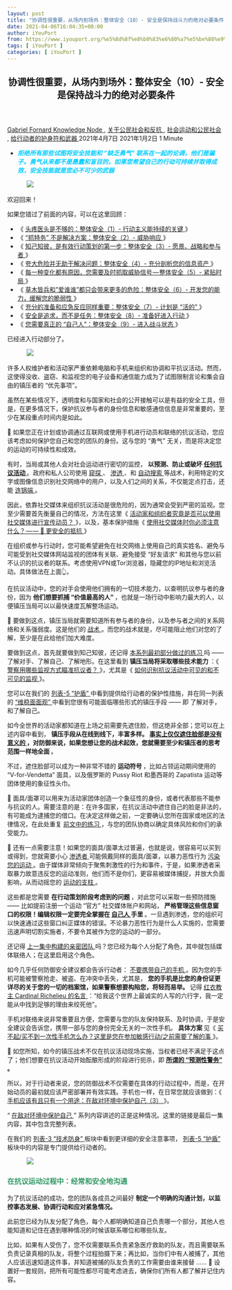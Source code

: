 ```yaml
---
layout: post
title: "协调性很重要，从场内到场外：整体安全（10）- 安全是保持战斗力的绝对必要条件 - iYouPort"
date: 2021-04-06T16:04:35+00:00
author: iYouPort
from: https://www.iyouport.org/%e5%8d%8f%e8%b0%83%e6%80%a7%e5%be%88%e9%87%8d%e8%a6%81%ef%bc%8c%e4%bb%8e%e5%9c%ba%e5%86%85%e5%88%b0%e5%9c%ba%e5%a4%96%ef%bc%9a%e6%95%b4%e4%bd%93%e5%ae%89%e5%85%a8%ef%bc%8810%ef%bc%89-%e5%ae%89/
tags: [ iYouPort ]
categories: [ iYouPort ]
---
```


<article class="post-15694 post type-post status-publish format-standard has-post-thumbnail hentry category-knowledge-node category-45 category-32 category-67 tag-activism tag-holistic-security tag-protest tag-resist tag-security tag-self-defense tag-technique tag-technology tag-tools" id="post-15694">
 <header class="entry-header">
  <h1 class="entry-title">
   协调性很重要，从场内到场外：整体安全（10）- 安全是保持战斗力的绝对必要条件
  </h1>
 </header>
 <div class="entry-meta">
  <span class="byline">
   <a href="https://www.iyouport.org/author/gabrielfornard/" rel="author" title="由Gabriel Fornard发布">
    Gabriel Fornard
   </a>
  </span>
  <span class="cat-links">
   <a href="https://www.iyouport.org/category/knowledge-node/" rel="category tag">
    Knowledge Node
   </a>
   ,
   <a href="https://www.iyouport.org/category/%e5%85%b3%e4%ba%8e%e5%85%ac%e6%b0%91%e7%a4%be%e4%bc%9a%e5%92%8c%e5%8f%8d%e6%8a%97/" rel="category tag">
    关于公民社会和反抗
   </a>
   ,
   <a href="https://www.iyouport.org/category/%e7%a4%be%e4%bc%9a%e8%bf%90%e5%8a%a8%e5%92%8c%e5%85%ac%e6%b0%91%e7%a4%be%e4%bc%9a/" rel="category tag">
    社会运动和公民社会
   </a>
   ,
   <a href="https://www.iyouport.org/category/%e7%bb%99%e8%a1%8c%e5%8a%a8%e8%80%85%e7%9a%84%e6%8a%a4%e8%ba%ab%e7%ac%a6%e5%92%8c%e6%ad%a6%e5%99%a8/" rel="category tag">
    给行动者的护身符和武器
   </a>
  </span>
  <span class="published-on">
   <time class="entry-date published" datetime="2021-04-07T00:04:35+08:00">
    2021年4月7日
   </time>
   <time class="updated" datetime="2021-01-02T22:11:15+08:00">
    2021年1月2日
   </time>
  </span>
  <span class="word-count">
   1 Minute
  </span>
 </div>
 <div class="entry-content">
  <ul>
   <li class="graf graf--p">
    <span style="color: #00ccff;">
     <em>
      <strong>
       拒绝所有那些试图将安全技能和 “缺乏勇气” 联系在一起的论调，他们是骗子。勇气从来都不是愚蠢和盲目的，如果您希望自己的行动可持续并取得成效，安全技能就是您必不可少的武器
      </strong>
     </em>
    </span>
   </li>
  </ul>
  <figure class="graf graf--figure">
   <img class="graf-image aligncenter jetpack-lazy-image" data-height="667" data-image-id="0*ewJkgNNs7vfWM1Em" data-lazy-src="https://cdn-images-1.medium.com/max/1067/0*ewJkgNNs7vfWM1Em?is-pending-load=1" data-width="1000" src="https://cdn-images-1.medium.com/max/1067/0*ewJkgNNs7vfWM1Em" srcset="data:image/gif;base64,R0lGODlhAQABAIAAAAAAAP///yH5BAEAAAAALAAAAAABAAEAAAIBRAA7"/>
   <noscript>
    <img class="graf-image aligncenter" data-height="667" data-image-id="0*ewJkgNNs7vfWM1Em" data-width="1000" src="https://cdn-images-1.medium.com/max/1067/0*ewJkgNNs7vfWM1Em"/>
   </noscript>
  </figure>
  <p class="graf graf--p">
   欢迎回来！
  </p>
  <p class="graf graf--p">
   如果您错过了前面的内容，可以在这里回顾：
  </p>
  <ul class="postList">
   <li class="graf graf--li">
    《
    <a class="markup--anchor markup--li-anchor" data-href="https://www.iyouport.org/%e5%a4%b4%e7%96%bc%e5%8c%bb%e5%a4%b4%e6%98%af%e4%b8%8d%e5%a4%9f%e7%9a%84%ef%bc%9a%e6%95%b4%e4%bd%93%e5%ae%89%e5%85%a8%ef%bc%881%ef%bc%89-%e8%a1%8c%e5%8a%a8%e4%b8%bb%e4%b9%89%e8%83%bd%e6%8c%81/" href="https://www.iyouport.org/%e5%a4%b4%e7%96%bc%e5%8c%bb%e5%a4%b4%e6%98%af%e4%b8%8d%e5%a4%9f%e7%9a%84%ef%bc%9a%e6%95%b4%e4%bd%93%e5%ae%89%e5%85%a8%ef%bc%881%ef%bc%89-%e8%a1%8c%e5%8a%a8%e4%b8%bb%e4%b9%89%e8%83%bd%e6%8c%81/" rel="noopener noreferrer" target="_blank">
     头疼医头是不够的：整体安全（1）- 行动主义能持续的关键
    </a>
    》
   </li>
   <li class="graf graf--li">
    《
    <a class="markup--anchor markup--li-anchor" data-href="https://www.iyouport.org/%e6%8a%93%e7%89%b9%e5%8a%a1-%e4%b8%8d%e6%98%af%e8%a7%a3%e5%86%b3%e6%96%b9%e6%a1%88%ef%bc%9a%e6%95%b4%e4%bd%93%e5%ae%89%e5%85%a8%ef%bc%882%ef%bc%89-%e5%a8%81%e8%83%81%e5%93%8d%e5%ba%94/" href="https://www.iyouport.org/%e6%8a%93%e7%89%b9%e5%8a%a1-%e4%b8%8d%e6%98%af%e8%a7%a3%e5%86%b3%e6%96%b9%e6%a1%88%ef%bc%9a%e6%95%b4%e4%bd%93%e5%ae%89%e5%85%a8%ef%bc%882%ef%bc%89-%e5%a8%81%e8%83%81%e5%93%8d%e5%ba%94/" rel="noopener noreferrer" target="_blank">
     “抓特务” 不是解决方案：整体安全（2）- 威胁响应
    </a>
    》
   </li>
   <li class="graf graf--li">
    《
    <a class="markup--anchor markup--li-anchor" data-href="https://www.iyouport.org/%e7%9f%a5%e5%b7%b1%e7%9f%a5%e5%bd%bc%ef%bc%8c%e6%98%af%e6%9c%89%e6%95%88%e8%a1%8c%e5%8a%a8%e7%ad%96%e5%88%92%e7%9a%84%e7%ac%ac%e4%b8%80%e6%ad%a5%ef%bc%9a%e6%95%b4%e4%bd%93%e5%ae%89%e5%85%a8%ef%bc%883/" href="https://www.iyouport.org/%e7%9f%a5%e5%b7%b1%e7%9f%a5%e5%bd%bc%ef%bc%8c%e6%98%af%e6%9c%89%e6%95%88%e8%a1%8c%e5%8a%a8%e7%ad%96%e5%88%92%e7%9a%84%e7%ac%ac%e4%b8%80%e6%ad%a5%ef%bc%9a%e6%95%b4%e4%bd%93%e5%ae%89%e5%85%a8%ef%bc%883/" rel="noopener noreferrer" target="_blank">
     知己知彼，是有效行动策划的第一步：整体安全（3）- 愿景、战略和参与者
    </a>
    》
   </li>
   <li class="graf graf--li">
    《
    <a class="markup--anchor markup--li-anchor" data-href="https://www.iyouport.org/%e5%a4%b8%e5%a4%a7%e5%8d%b1%e9%99%a9%e5%b9%b6%e6%97%a0%e5%8a%a9%e4%ba%8e%e8%a7%a3%e5%86%b3%e9%97%ae%e9%a2%98%ef%bc%9a%e6%95%b4%e4%bd%93%e5%ae%89%e5%85%a8%ef%bc%884%ef%bc%89-%e5%85%85%e5%88%86/" href="https://www.iyouport.org/%e5%a4%b8%e5%a4%a7%e5%8d%b1%e9%99%a9%e5%b9%b6%e6%97%a0%e5%8a%a9%e4%ba%8e%e8%a7%a3%e5%86%b3%e9%97%ae%e9%a2%98%ef%bc%9a%e6%95%b4%e4%bd%93%e5%ae%89%e5%85%a8%ef%bc%884%ef%bc%89-%e5%85%85%e5%88%86/" rel="noopener noreferrer" target="_blank">
     夸大危险并无助于解决问题：整体安全（4）- 充分剖析您的信息资产
    </a>
    》
   </li>
   <li class="graf graf--li">
    《
    <a class="markup--anchor markup--li-anchor" data-href="https://www.iyouport.org/%e6%af%8f%e4%b8%80%e7%a7%8d%e5%8f%98%e5%8c%96%e9%83%bd%e6%9c%89%e5%8e%9f%e5%9b%a0%ef%bc%8c%e6%82%a8%e9%9c%80%e8%a6%81%e5%8f%8a%e6%97%b6%e6%8a%93%e5%8f%96%e5%a8%81%e8%83%81%e4%bf%a1%e5%8f%b7/" href="https://www.iyouport.org/%e6%af%8f%e4%b8%80%e7%a7%8d%e5%8f%98%e5%8c%96%e9%83%bd%e6%9c%89%e5%8e%9f%e5%9b%a0%ef%bc%8c%e6%82%a8%e9%9c%80%e8%a6%81%e5%8f%8a%e6%97%b6%e6%8a%93%e5%8f%96%e5%a8%81%e8%83%81%e4%bf%a1%e5%8f%b7/" rel="noopener noreferrer" target="_blank">
     每一种变化都有原因，您需要及时抓取威胁信号 — 整体安全（5）- 紧贴时局
    </a>
    》
   </li>
   <li class="graf graf--li">
    《
    <a class="markup--anchor markup--li-anchor" data-href="https://www.iyouport.org/%e8%8d%89%e6%9c%a8%e7%9a%86%e5%85%b5%e5%92%8c%e7%88%b1%e8%b0%81%e8%b0%81%e9%83%bd%e5%8f%aa%e4%bc%9a%e5%b8%a6%e6%9d%a5%e6%9b%b4%e5%a4%9a%e7%9a%84%e5%8d%b1%e9%99%a9%ef%bc%9a%e6%95%b4%e4%bd%93/" href="https://www.iyouport.org/%e8%8d%89%e6%9c%a8%e7%9a%86%e5%85%b5%e5%92%8c%e7%88%b1%e8%b0%81%e8%b0%81%e9%83%bd%e5%8f%aa%e4%bc%9a%e5%b8%a6%e6%9d%a5%e6%9b%b4%e5%a4%9a%e7%9a%84%e5%8d%b1%e9%99%a9%ef%bc%9a%e6%95%b4%e4%bd%93/" rel="noopener noreferrer" target="_blank">
     草木皆兵和”爱谁谁”都只会带来更多的危险：整体安全（6）- 开发您的能力，缓解您的脆弱性
    </a>
    》
   </li>
   <li class="graf graf--li">
    《
    <a class="markup--anchor markup--li-anchor" data-href="https://www.iyouport.org/%e5%85%85%e5%88%86%e7%9a%84%e5%87%86%e5%a4%87%e5%92%8c%e5%ba%94%e6%80%a5%e5%8f%8d%e5%ba%94%e5%90%8c%e6%a0%b7%e9%87%8d%e8%a6%81%ef%bc%9a%e6%95%b4%e4%bd%93%e5%ae%89%e5%85%a8%ef%bc%887%ef%bc%89/" href="https://www.iyouport.org/%e5%85%85%e5%88%86%e7%9a%84%e5%87%86%e5%a4%87%e5%92%8c%e5%ba%94%e6%80%a5%e5%8f%8d%e5%ba%94%e5%90%8c%e6%a0%b7%e9%87%8d%e8%a6%81%ef%bc%9a%e6%95%b4%e4%bd%93%e5%ae%89%e5%85%a8%ef%bc%887%ef%bc%89/" rel="noopener noreferrer" target="_blank">
     充分的准备和应急反应同样重要：整体安全（7）- 计划是 “活的”
    </a>
    》
   </li>
   <li class="graf graf--li">
    《
    <a class="markup--anchor markup--li-anchor" data-href="https://www.iyouport.org/%e5%ae%89%e5%85%a8%e6%98%af%e8%bf%bd%e6%b1%82%ef%bc%8c%e8%80%8c%e4%b8%8d%e6%98%af%e4%bb%bb%e5%8a%a1%ef%bc%9a%e6%95%b4%e4%bd%93%e5%ae%89%e5%85%a8%ef%bc%888%ef%bc%89-%e5%87%86%e5%a4%87%e5%a5%bd/" href="https://www.iyouport.org/%e5%ae%89%e5%85%a8%e6%98%af%e8%bf%bd%e6%b1%82%ef%bc%8c%e8%80%8c%e4%b8%8d%e6%98%af%e4%bb%bb%e5%8a%a1%ef%bc%9a%e6%95%b4%e4%bd%93%e5%ae%89%e5%85%a8%ef%bc%888%ef%bc%89-%e5%87%86%e5%a4%87%e5%a5%bd/" rel="noopener" target="_blank">
     安全是追求，而不是任务：整体安全（8）- 准备好进入行动
    </a>
    》
   </li>
   <li class="graf graf--li">
    《
    <a class="markup--anchor markup--li-anchor" data-href="https://www.iyouport.org/%e6%82%a8%e9%9c%80%e8%a6%81%e7%9c%9f%e6%ad%a3%e7%9a%84-%e8%87%aa%e5%b7%b1%e4%ba%ba%ef%bc%9a%e6%95%b4%e4%bd%93%e5%ae%89%e5%85%a8%ef%bc%889%ef%bc%89-%e8%bf%9b%e5%85%a5%e6%88%98%e6%96%97%e7%8a%b6/" href="https://www.iyouport.org/%e6%82%a8%e9%9c%80%e8%a6%81%e7%9c%9f%e6%ad%a3%e7%9a%84-%e8%87%aa%e5%b7%b1%e4%ba%ba%ef%bc%9a%e6%95%b4%e4%bd%93%e5%ae%89%e5%85%a8%ef%bc%889%ef%bc%89-%e8%bf%9b%e5%85%a5%e6%88%98%e6%96%97%e7%8a%b6/" rel="noopener" target="_blank">
     您需要真正的 “自己人”：整体安全（9）- 进入战斗状态
    </a>
    》
   </li>
  </ul>
  <p class="graf graf--p">
   已经进入行动部分了。
  </p>
  <figure class="graf graf--figure">
   <img class="graf-image aligncenter jetpack-lazy-image" data-height="1027" data-image-id="0*Hs_Vn1rjAYZ-3-Iu" data-lazy-src="https://cdn-images-1.medium.com/max/1067/0*Hs_Vn1rjAYZ-3-Iu?is-pending-load=1" data-width="1000" src="https://cdn-images-1.medium.com/max/1067/0*Hs_Vn1rjAYZ-3-Iu" srcset="data:image/gif;base64,R0lGODlhAQABAIAAAAAAAP///yH5BAEAAAAALAAAAAABAAEAAAIBRAA7"/>
   <noscript>
    <img class="graf-image aligncenter" data-height="1027" data-image-id="0*Hs_Vn1rjAYZ-3-Iu" data-width="1000" src="https://cdn-images-1.medium.com/max/1067/0*Hs_Vn1rjAYZ-3-Iu"/>
   </noscript>
  </figure>
  <p class="graf graf--p">
   许多人权维护者和活动家严重依赖电脑和手机来组织和协调和平抗议活动。然而，这使得没收、盗窃、和监视您的电子设备和通信能力成为了试图限制言论和集会自由的镇压者的 “优先事项”。
  </p>
  <p class="graf graf--p">
   虽然在某些情况下，透明度和与国家和社会的公开接触可以是有益的安全工具，但是，在更多情况下，保护抗议参与者的身份信息和敏感通信信息是非常重要的，至少在某段重点时间内是如此。
  </p>
  <p class="graf graf--p">
   📌 如果您正在计划或协调通过互联网或使用手机进行动员和联络的抗议活动，您应该考虑如何保护您自己和您的团队的身份。这与您的 “勇气” 无关，而是将决定您的运动的可持续性和成效。
  </p>
  <p class="graf graf--p">
   有时，当局或其他人会对社会运动进行密切的监控，
   <strong class="markup--strong markup--p-strong">
    以预测、防止或破坏
   </strong>
   <a class="markup--anchor markup--p-anchor" data-href="https://www.iyouport.org/%e4%bc%aa%e5%85%9a%e4%ba%89%e5%92%8c%e7%9c%9f%e9%95%87%e5%8e%8b%ef%bc%9a%e8%ad%a6%e5%af%9f%e7%b2%89%e7%a2%8e%e4%ba%86%e6%af%8f%e4%b8%80%e4%b8%aa%e5%be%ae%e5%b0%8f%e7%9a%84%e6%8a%97%e8%ae%ae%e6%b4%bb/" href="https://www.iyouport.org/%e4%bc%aa%e5%85%9a%e4%ba%89%e5%92%8c%e7%9c%9f%e9%95%87%e5%8e%8b%ef%bc%9a%e8%ad%a6%e5%af%9f%e7%b2%89%e7%a2%8e%e4%ba%86%e6%af%8f%e4%b8%80%e4%b8%aa%e5%be%ae%e5%b0%8f%e7%9a%84%e6%8a%97%e8%ae%ae%e6%b4%bb/" rel="noopener" target="_blank">
    <strong class="markup--strong markup--p-strong">
     任何抗议活动
    </strong>
   </a>
   。政府和私人公司使用
   <a class="markup--anchor markup--p-anchor" data-href="https://www.iyouport.org/%e4%bb%80%e4%b9%88%e6%98%af%e7%a4%be%e4%ba%a4%e5%aa%92%e4%bd%93%e6%83%85%e6%8a%a5%ef%bc%9f%e4%bd%a0%e7%9a%84%e6%8e%a8%e7%89%b9%e5%a6%82%e4%bd%95%e6%88%90%e4%b8%ba%e6%8a%93%e6%8d%95%e4%bd%a0%e7%9a%84/" href="https://www.iyouport.org/%e4%bb%80%e4%b9%88%e6%98%af%e7%a4%be%e4%ba%a4%e5%aa%92%e4%bd%93%e6%83%85%e6%8a%a5%ef%bc%9f%e4%bd%a0%e7%9a%84%e6%8e%a8%e7%89%b9%e5%a6%82%e4%bd%95%e6%88%90%e4%b8%ba%e6%8a%93%e6%8d%95%e4%bd%a0%e7%9a%84/" rel="noopener" target="_blank">
    窥探
   </a>
   、
   <a class="markup--anchor markup--p-anchor" data-href="https://www.iyouport.org/%e8%ad%a6%e5%af%9f%e6%b8%97%e9%80%8f%e6%8a%97%e8%ae%ae%e8%bf%90%e5%8a%a8%e7%ae%80%e5%8f%b2/" href="https://www.iyouport.org/%e8%ad%a6%e5%af%9f%e6%b8%97%e9%80%8f%e6%8a%97%e8%ae%ae%e8%bf%90%e5%8a%a8%e7%ae%80%e5%8f%b2/" rel="noopener" target="_blank">
    渗透
   </a>
   、和
   <a class="markup--anchor markup--p-anchor" data-href="https://www.iyouport.org/%e5%8a%9f%e8%83%bd%e5%bc%ba%e5%a4%a7%e7%9a%84%e6%89%8b%e6%9c%ba%e7%9b%91%e6%8e%a7%e5%b7%a5%e5%85%b7%e5%b7%b2%e7%bb%8f%e5%9c%a8%e5%85%a8%e7%be%8e%e5%90%84%e5%9c%b0%e9%bb%98%e9%bb%98%e9%83%a8%e7%bd%b2/" href="https://www.iyouport.org/%e5%8a%9f%e8%83%bd%e5%bc%ba%e5%a4%a7%e7%9a%84%e6%89%8b%e6%9c%ba%e7%9b%91%e6%8e%a7%e5%b7%a5%e5%85%b7%e5%b7%b2%e7%bb%8f%e5%9c%a8%e5%85%a8%e7%be%8e%e5%90%84%e5%9c%b0%e9%bb%98%e9%bb%98%e9%83%a8%e7%bd%b2/" rel="noopener" target="_blank">
    自动搜索
   </a>
   等战术，利用特定的文字或图像信息识别社交网络中的用户，以及人们之间的关系，不仅能定点打击，还能
   <a class="markup--anchor markup--p-anchor" data-href="https://www.iyouport.org/%e5%a6%82%e4%bd%95%e6%8c%96%e6%8e%98%e7%9b%ae%e6%a0%87%e4%ba%ba%e7%a4%be%e4%ba%a4%e5%85%b3%e7%b3%bb%e7%bd%91%ef%bc%9f-%e8%bf%9e%e9%94%85%e7%ab%af%e5%88%a9%e5%99%a8/" href="https://www.iyouport.org/%e5%a6%82%e4%bd%95%e6%8c%96%e6%8e%98%e7%9b%ae%e6%a0%87%e4%ba%ba%e7%a4%be%e4%ba%a4%e5%85%b3%e7%b3%bb%e7%bd%91%ef%bc%9f-%e8%bf%9e%e9%94%85%e7%ab%af%e5%88%a9%e5%99%a8/" rel="noopener" target="_blank">
    连锅端
   </a>
   。
  </p>
  <p class="graf graf--p">
   因此，依靠社交媒体来组织抗议活动是很危险的，因为通常会受到严密的监视。您至少需要首先衡量自己的情况，方法在这里《
   <a class="markup--anchor markup--p-anchor" data-href="https://www.iyouport.org/%e6%b4%bb%e5%8a%a8%e5%ae%b6%e5%92%8c%e7%bb%84%e7%bb%87%e8%80%85%e7%a9%b6%e7%ab%9f%e6%98%af%e5%90%a6%e5%8f%af%e4%bb%a5%e4%bd%bf%e7%94%a8%e7%a4%be%e4%ba%a4%e5%aa%92%e4%bd%93%e8%bf%9b%e8%a1%8c%e5%ae%a3/" href="https://www.iyouport.org/%e6%b4%bb%e5%8a%a8%e5%ae%b6%e5%92%8c%e7%bb%84%e7%bb%87%e8%80%85%e7%a9%b6%e7%ab%9f%e6%98%af%e5%90%a6%e5%8f%af%e4%bb%a5%e4%bd%bf%e7%94%a8%e7%a4%be%e4%ba%a4%e5%aa%92%e4%bd%93%e8%bf%9b%e8%a1%8c%e5%ae%a3/" rel="noopener" target="_blank">
    活动家和组织者究竟是否可以使用社交媒体进行宣传动员？
   </a>
   》，以及，基本保护措施《
   <a class="markup--anchor markup--p-anchor" data-href="https://www.iyouport.org/%e4%bd%bf%e7%94%a8%e7%a4%be%e4%ba%a4%e5%aa%92%e4%bd%93%e6%97%b6%e4%bd%a0%e5%bf%85%e9%a1%bb%e6%b3%a8%e6%84%8f%e4%bb%80%e4%b9%88%ef%bc%9f%e2%80%8a/" href="https://www.iyouport.org/%e4%bd%bf%e7%94%a8%e7%a4%be%e4%ba%a4%e5%aa%92%e4%bd%93%e6%97%b6%e4%bd%a0%e5%bf%85%e9%a1%bb%e6%b3%a8%e6%84%8f%e4%bb%80%e4%b9%88%ef%bc%9f%e2%80%8a/" rel="noopener" target="_blank">
    使用社交媒体时你必须注意什么？ — — 🔐 更安全的抵抗
   </a>
   》
  </p>
  <p class="graf graf--p">
   在组织或参与行动时，您可能希望避免在社交网络上使用自己的真实姓名、避免与可能受到社交媒体网站监视的团体有关联、避免接受 “好友请求” 和其他与您以前不认识的抗议者的联系。考虑使用VPN或Tor浏览器，隐藏您的IP地址和浏览活动。具体做法在上面👆。
  </p>
  <p class="graf graf--p">
   在抗议活动中，您的对手会使用他们拥有的一切技术能力，以查明抗议参与者的身份，因为
   <strong class="markup--strong markup--p-strong">
    他们想要抓捕 “价值最高的人”
   </strong>
   ，也就是一场行动中影响力最大的人，以便镇压当局可以以最快速度瓦解整场运动。
  </p>
  <p class="graf graf--p">
   📌 要做到这点，镇压当局就需要知道所有参与者的身份，以及参与者之间的关系网络和关系强弱度。这是他们的
   <a class="markup--anchor markup--p-anchor" data-href="https://www.iyouport.org/%e7%a1%ae%e5%ae%9a%e5%8f%98%e5%8c%96%e7%9a%84%e6%9d%a0%e6%9d%86%ef%bc%9a%e4%bf%a1%e6%81%af%e8%a1%8c%e5%8a%a8%e4%b8%bb%e4%b9%89%e6%8c%87%e5%8d%97%ef%bc%882%ef%bc%89-%e6%88%98%e7%95%a5%e6%95%88/" href="https://www.iyouport.org/%e7%a1%ae%e5%ae%9a%e5%8f%98%e5%8c%96%e7%9a%84%e6%9d%a0%e6%9d%86%ef%bc%9a%e4%bf%a1%e6%81%af%e8%a1%8c%e5%8a%a8%e4%b8%bb%e4%b9%89%e6%8c%87%e5%8d%97%ef%bc%882%ef%bc%89-%e6%88%98%e7%95%a5%e6%95%88/" rel="noopener" target="_blank">
    战术
   </a>
   。而您的战术就是，尽可能阻止他们对您的了解，至少是在此给他们加大难度。
  </p>
  <p class="graf graf--p">
   要做到这点，首先就要做到知己知彼，还记得
   <a class="markup--anchor markup--p-anchor" data-href="https://www.iyouport.org/%e7%9f%a5%e5%b7%b1%e7%9f%a5%e5%bd%bc%ef%bc%8c%e6%98%af%e6%9c%89%e6%95%88%e8%a1%8c%e5%8a%a8%e7%ad%96%e5%88%92%e7%9a%84%e7%ac%ac%e4%b8%80%e6%ad%a5%ef%bc%9a%e6%95%b4%e4%bd%93%e5%ae%89%e5%85%a8%ef%bc%883/" href="https://www.iyouport.org/%e7%9f%a5%e5%b7%b1%e7%9f%a5%e5%bd%bc%ef%bc%8c%e6%98%af%e6%9c%89%e6%95%88%e8%a1%8c%e5%8a%a8%e7%ad%96%e5%88%92%e7%9a%84%e7%ac%ac%e4%b8%80%e6%ad%a5%ef%bc%9a%e6%95%b4%e4%bd%93%e5%ae%89%e5%85%a8%ef%bc%883/" rel="noopener" target="_blank">
    本系列最初部分做过的练习
   </a>
   吗 —— 了解对手、了解自己、了解地形。在这里看到
   <strong class="markup--strong markup--p-strong">
    镇压当局将采取哪些技术能力
   </strong>
   ：《
   <a class="markup--anchor markup--p-anchor" data-href="https://www.iyouport.org/%e8%ad%a6%e5%af%9f%e7%94%a8%e5%93%aa%e4%ba%9b%e7%9b%91%e8%a7%86%e6%96%b9%e5%bc%8f%e7%9e%84%e5%87%86%e6%8a%97%e8%ae%ae%e8%80%85%ef%bc%9f/" href="https://www.iyouport.org/%e8%ad%a6%e5%af%9f%e7%94%a8%e5%93%aa%e4%ba%9b%e7%9b%91%e8%a7%86%e6%96%b9%e5%bc%8f%e7%9e%84%e5%87%86%e6%8a%97%e8%ae%ae%e8%80%85%ef%bc%9f/" rel="noopener" target="_blank">
    警察用哪些监视方式瞄准抗议者？
   </a>
   》，尤其是《
   <a class="markup--anchor markup--p-anchor" data-href="https://www.iyouport.org/%e5%a6%82%e4%bd%95%e8%af%86%e5%88%ab%e6%8a%97%e8%ae%ae%e6%b4%bb%e5%8a%a8%e4%b8%ad%e5%8f%af%e8%a7%81%e7%9a%84%e5%92%8c%e4%b8%8d%e5%8f%af%e8%a7%81%e7%9a%84%e7%9b%91%e8%a7%86/" href="https://www.iyouport.org/%e5%a6%82%e4%bd%95%e8%af%86%e5%88%ab%e6%8a%97%e8%ae%ae%e6%b4%bb%e5%8a%a8%e4%b8%ad%e5%8f%af%e8%a7%81%e7%9a%84%e5%92%8c%e4%b8%8d%e5%8f%af%e8%a7%81%e7%9a%84%e7%9b%91%e8%a7%86/" rel="noopener" target="_blank">
    如何识别抗议活动中可见的和不可见的监视
   </a>
   》。
  </p>
  <p class="graf graf--p">
   您可以在我们的
   <a class="markup--anchor markup--p-anchor" data-href="https://start.me/p/1kod2L/iyp-direct-action5" href="https://start.me/p/1kod2L/iyp-direct-action5" rel="noopener" target="_blank">
    列表-5 “护盾”
   </a>
   中看到提供给行动者的保护性措施，并在同一列表的
   <a class="markup--anchor markup--p-anchor" data-href="https://start.me/p/1kod2L/iyp-direct-action5" href="https://start.me/p/1kod2L/iyp-direct-action5" rel="noopener" target="_blank">
    “维稳面面观”
   </a>
   中看到您很有可能面临哪些形式的镇压手段 —— 即 了解对手，和了解自己。
  </p>
  <p class="graf graf--p">
   如今全世界的活动家都知道在上场之前需要先遮住脸，但这绝非全部；您可以在上述内容中看到，
   <strong class="markup--strong markup--p-strong">
    镇压手段从在线到线下，丰富多样。
   </strong>
   <a class="markup--anchor markup--p-anchor" data-href="https://www.iyouport.org/1200%E4%B8%87%E9%83%A8%E7%94%B5%E8%AF%9D%EF%BC%8C%E4%B8%80%E4%B8%AA%E6%95%B0%E6%8D%AE%E9%9B%86%EF%BC%9A%E5%88%A9%E7%BB%B4%E5%9D%A6%E7%9C%BC%E4%B8%AD%E7%9A%84%E4%B8%96%E7%95%8C/" href="https://www.iyouport.org/1200%E4%B8%87%E9%83%A8%E7%94%B5%E8%AF%9D%EF%BC%8C%E4%B8%80%E4%B8%AA%E6%95%B0%E6%8D%AE%E9%9B%86%EF%BC%9A%E5%88%A9%E7%BB%B4%E5%9D%A6%E7%9C%BC%E4%B8%AD%E7%9A%84%E4%B8%96%E7%95%8C/" rel="noopener" target="_blank">
    <strong class="markup--strong markup--p-strong">
     事实上仅仅遮住脸部是没有意义的
    </strong>
   </a>
   <strong class="markup--strong markup--p-strong">
    ，对防御来说，如果您想让您的战术起效，您就需要至少和镇压者的思考范围一样地全面
   </strong>
   。
  </p>
  <p class="graf graf--p">
   不过，遮住脸部可以成为一种非常不错的
   <strong class="markup--strong markup--p-strong">
    运动符号
   </strong>
   ，比如占领运动期间使用的 “V-for-Vendetta” 面具，以及俄罗斯的 Pussy Riot 和墨西哥的 Zapatista 运动等团体使用的象征性头巾。
  </p>
  <p class="graf graf--p">
   📌 面具/面罩可以用来为活动家团体创造一个象征性的身份，或者代表那些不能参与抗议的人。需要注意的是：在许多国家，在抗议活动中遮住自己的脸是非法的，有可能成为逮捕您的借口。在决定这样做之前，一定要确认您所在国家或地区的法律情况，在此处重复
   <a class="markup--anchor markup--p-anchor" data-href="https://www.iyouport.org/%e5%a4%b8%e5%a4%a7%e5%8d%b1%e9%99%a9%e5%b9%b6%e6%97%a0%e5%8a%a9%e4%ba%8e%e8%a7%a3%e5%86%b3%e9%97%ae%e9%a2%98%ef%bc%9a%e6%95%b4%e4%bd%93%e5%ae%89%e5%85%a8%ef%bc%884%ef%bc%89-%e5%85%85%e5%88%86/" href="https://www.iyouport.org/%e5%a4%b8%e5%a4%a7%e5%8d%b1%e9%99%a9%e5%b9%b6%e6%97%a0%e5%8a%a9%e4%ba%8e%e8%a7%a3%e5%86%b3%e9%97%ae%e9%a2%98%ef%bc%9a%e6%95%b4%e4%bd%93%e5%ae%89%e5%85%a8%ef%bc%884%ef%bc%89-%e5%85%85%e5%88%86/" rel="noopener" target="_blank">
    前文中的练习
   </a>
   ，与您的团队协商以确定具体风险和你们的承受能力。
  </p>
  <p class="graf graf--p">
   📌 还有一点需要注意！如果您的面具/面罩太过普遍，也就是说，很容易可以买到或得到，您就需要小心
   <a class="markup--anchor markup--p-anchor" data-href="https://www.iyouport.org/%e6%89%93%e7%a0%b4-matrix-%e7%9a%84%e8%b7%af%ef%bd%9e%e4%b8%8eiyp%e5%af%b9%e8%af%9d2020%ef%bc%9a%e5%85%b3%e4%ba%8e%e4%b8%ad%e5%9b%bd%e5%92%8c%e7%be%8e%e5%9b%bd/" href="https://www.iyouport.org/%e6%89%93%e7%a0%b4-matrix-%e7%9a%84%e8%b7%af%ef%bd%9e%e4%b8%8eiyp%e5%af%b9%e8%af%9d2020%ef%bc%9a%e5%85%b3%e4%ba%8e%e4%b8%ad%e5%9b%bd%e5%92%8c%e7%be%8e%e5%9b%bd/" rel="noopener" target="_blank">
    渗透者
   </a>
   可能佩戴同样的面具/面罩，以暴力恶性行为
   <a class="markup--anchor markup--p-anchor" data-href="https://www.iyouport.org/%e6%8a%8a%e6%9a%b4%e5%8a%9b%e6%8a%97%e8%ae%ae%e7%8e%a9%e6%88%90%e7%94%9f%e6%84%8f%e7%9a%84%e4%ba%ba%ef%bc%9a%e9%80%9a%e8%bf%87blm%ef%bc%882%ef%bc%89/" href="https://www.iyouport.org/%e6%8a%8a%e6%9a%b4%e5%8a%9b%e6%8a%97%e8%ae%ae%e7%8e%a9%e6%88%90%e7%94%9f%e6%84%8f%e7%9a%84%e4%ba%ba%ef%bc%9a%e9%80%9a%e8%bf%87blm%ef%bc%882%ef%bc%89/" rel="noopener" target="_blank">
    污染您的运动
   </a>
   。由于媒体非常倾向于聚焦刺激性的行为和事件，于是，如果渗透者采取暴力故意违反您的运动准则，他们而不是你们，更容易被媒体捕捉，并放大负面影响，从而动摇您的
   <a class="markup--anchor markup--p-anchor" data-href="https://www.iyouport.org/%e7%a1%ae%e5%ae%9a%e5%8f%98%e5%8c%96%e7%9a%84%e6%9d%a0%e6%9d%86%ef%bc%9a%e4%bf%a1%e6%81%af%e8%a1%8c%e5%8a%a8%e4%b8%bb%e4%b9%89%e6%8c%87%e5%8d%97%ef%bc%882%ef%bc%89-%e6%88%98%e7%95%a5%e6%95%88/" href="https://www.iyouport.org/%e7%a1%ae%e5%ae%9a%e5%8f%98%e5%8c%96%e7%9a%84%e6%9d%a0%e6%9d%86%ef%bc%9a%e4%bf%a1%e6%81%af%e8%a1%8c%e5%8a%a8%e4%b8%bb%e4%b9%89%e6%8c%87%e5%8d%97%ef%bc%882%ef%bc%89-%e6%88%98%e7%95%a5%e6%95%88/" rel="noopener" target="_blank">
    运动的支柱
   </a>
   。
  </p>
  <p class="graf graf--p">
   这些都是您需要
   <strong class="markup--strong markup--p-strong">
    在行动策划阶段考虑到的问题
   </strong>
   ，对此您可以采取一些预防措施 —— 比如提前注册一个运动 “官方” 社交媒体账户和网站，
   <strong class="markup--strong markup--p-strong">
    严格管理这些信息窗口的权限！编辑权限一定要完全掌握在
   </strong>
   <a class="markup--anchor markup--p-anchor" data-href="https://www.iyouport.org/%e6%82%a8%e9%9c%80%e8%a6%81%e7%9c%9f%e6%ad%a3%e7%9a%84-%e8%87%aa%e5%b7%b1%e4%ba%ba%ef%bc%9a%e6%95%b4%e4%bd%93%e5%ae%89%e5%85%a8%ef%bc%889%ef%bc%89-%e8%bf%9b%e5%85%a5%e6%88%98%e6%96%97%e7%8a%b6/" href="https://www.iyouport.org/%e6%82%a8%e9%9c%80%e8%a6%81%e7%9c%9f%e6%ad%a3%e7%9a%84-%e8%87%aa%e5%b7%b1%e4%ba%ba%ef%bc%9a%e6%95%b4%e4%bd%93%e5%ae%89%e5%85%a8%ef%bc%889%ef%bc%89-%e8%bf%9b%e5%85%a5%e6%88%98%e6%96%97%e7%8a%b6/" rel="noopener" target="_blank">
    <strong class="markup--strong markup--p-strong">
     自己人
    </strong>
   </a>
   <strong class="markup--strong markup--p-strong">
    手里
   </strong>
   。一旦遇到渗透，您的组织可以快速通过这些窗口纠正媒体的错误。不论暴力恶性行为是什么人实施的，您需要迅速声明切割实施者，不要令其被作为您的运动的一部分。
  </p>
  <p class="graf graf--p">
   还记得
   <a class="markup--anchor markup--p-anchor" data-href="https://www.iyouport.org/%E6%82%A8%E9%9C%80%E8%A6%81%E7%9C%9F%E6%AD%A3%E7%9A%84-%E8%87%AA%E5%B7%B1%E4%BA%BA%EF%BC%9A%E6%95%B4%E4%BD%93%E5%AE%89%E5%85%A8%EF%BC%889%EF%BC%89-%E8%BF%9B%E5%85%A5%E6%88%98%E6%96%97%E7%8A%B6/" href="https://www.iyouport.org/%E6%82%A8%E9%9C%80%E8%A6%81%E7%9C%9F%E6%AD%A3%E7%9A%84-%E8%87%AA%E5%B7%B1%E4%BA%BA%EF%BC%9A%E6%95%B4%E4%BD%93%E5%AE%89%E5%85%A8%EF%BC%889%EF%BC%89-%E8%BF%9B%E5%85%A5%E6%88%98%E6%96%97%E7%8A%B6/" rel="noopener" target="_blank">
    上一集中构建的亲密团队
   </a>
   吗？您已经为每个人分配了角色，其中就包括媒体联络人；在这里启用这个角色。
  </p>
  <p class="graf graf--p">
   如今几乎任何防御安全建议都会告诉行动者：
   <a class="markup--anchor markup--p-anchor" data-href="https://www.iyouport.org/%e8%ad%a6%e5%af%9f%e5%a6%82%e4%bd%95%e5%88%a9%e7%94%a8%e6%8a%97%e8%ae%ae%e8%80%85%e7%9a%84%e6%89%8b%e6%9c%ba%e8%bf%bd%e8%b8%aa%e6%af%8f%e4%b8%aa%e4%ba%ba/" href="https://www.iyouport.org/%e8%ad%a6%e5%af%9f%e5%a6%82%e4%bd%95%e5%88%a9%e7%94%a8%e6%8a%97%e8%ae%ae%e8%80%85%e7%9a%84%e6%89%8b%e6%9c%ba%e8%bf%bd%e8%b8%aa%e6%af%8f%e4%b8%aa%e4%ba%ba/" rel="noopener" target="_blank">
    不要携带自己的手机
   </a>
   。因为您的手机可能被警察抢走、被盗、在冲突中丢失，尤其是，
   <strong class="markup--strong markup--p-strong">
    您的手机是比您的身份证更详尽的关于您的一切的档案馆，如果警察想要构陷您，将轻而易举。
   </strong>
   记得
   <a class="markup--anchor markup--p-anchor" data-href="https://www.iyouport.org/%e5%85%ad%e8%a1%8c%e5%ad%97%e8%b6%b3%e5%a4%9f%e7%bb%9e%e6%ad%bb%e4%bd%a0%ef%bc%8c%e8%bf%99%e4%b8%8d%e6%98%af%e7%8e%a9%e7%ac%91-%e7%9b%91%e8%a7%86%e4%b9%8b%e6%81%b6/" href="https://www.iyouport.org/%e5%85%ad%e8%a1%8c%e5%ad%97%e8%b6%b3%e5%a4%9f%e7%bb%9e%e6%ad%bb%e4%bd%a0%ef%bc%8c%e8%bf%99%e4%b8%8d%e6%98%af%e7%8e%a9%e7%ac%91-%e7%9b%91%e8%a7%86%e4%b9%8b%e6%81%b6/" rel="noopener" target="_blank">
    红衣教主 Cardinal Richelieu 的名言
   </a>
   ：“给我这个世界上最诚实的人写的六行字，我一定能从中找到足够的理由来绞死他”。
  </p>
  <p class="graf graf--p">
   手机对联络来说非常重要且方便，您需要与您的队友保持联系、及时协调，于是安全建议会告诉您，携带一部与您的身份完全无关的一次性手机。
   <strong class="markup--strong markup--p-strong">
    具体方案
   </strong>
   见《
   <a class="markup--anchor markup--p-anchor" data-href="https://www.iyouport.org/%e4%b9%b0%e4%b8%8d%e8%b5%b7-%e4%b9%b0%e4%b8%8d%e5%88%b0%e4%b8%80%e6%ac%a1%e6%80%a7%e6%89%8b%e6%9c%ba%e6%80%8e%e4%b9%88%e5%8a%9e%ef%bc%9f%e8%bf%99%e9%87%8c%e6%98%af%e6%82%a8%e5%9c%a8%e5%8f%82%e5%8a%a0/" href="https://www.iyouport.org/%e4%b9%b0%e4%b8%8d%e8%b5%b7-%e4%b9%b0%e4%b8%8d%e5%88%b0%e4%b8%80%e6%ac%a1%e6%80%a7%e6%89%8b%e6%9c%ba%e6%80%8e%e4%b9%88%e5%8a%9e%ef%bc%9f%e8%bf%99%e9%87%8c%e6%98%af%e6%82%a8%e5%9c%a8%e5%8f%82%e5%8a%a0/" rel="noopener" target="_blank">
    买不起/买不到一次性手机怎么办？这里是您在参加敏感行动/之前需要了解的事
   </a>
   》。
  </p>
  <p class="graf graf--p">
   📌 如您所知，如今的镇压战术不仅在抗议活动现场实施，当权者已经不满足于这点了；他们想要在抗议活动开始酝酿形成的阶段进行扼杀，即
   <a class="markup--anchor markup--p-anchor" data-href="https://www.iyouport.org/%e6%9c%aa%e6%9d%a5%e6%98%af%e4%b8%80%e9%a1%b9%e6%96%b9%e7%a8%8b%e5%bc%8f-%e5%b0%91%e6%95%b0%e6%b4%be%e6%8a%a5%e5%91%8a%e7%9a%84%e5%a8%81%e8%83%81%e4%b8%8d%e6%98%af%e8%bf%99%e4%b8%a4/" href="https://www.iyouport.org/%e6%9c%aa%e6%9d%a5%e6%98%af%e4%b8%80%e9%a1%b9%e6%96%b9%e7%a8%8b%e5%bc%8f-%e5%b0%91%e6%95%b0%e6%b4%be%e6%8a%a5%e5%91%8a%e7%9a%84%e5%a8%81%e8%83%81%e4%b8%8d%e6%98%af%e8%bf%99%e4%b8%a4/" rel="noopener" target="_blank">
    <strong class="markup--strong markup--p-strong">
     所谓的 “预测性警务”
    </strong>
   </a>
   <strong class="markup--strong markup--p-strong">
    。
   </strong>
  </p>
  <p class="graf graf--p">
   所以，对于行动者来说，您的防御战术不仅需要在具体的行动过程中，而是，在开始动员的最初就应该严密部署并有效实践。手机也一样，在日常您就应该做到：《
   <a class="markup--anchor markup--p-anchor" data-href="https://www.iyouport.org/%e6%89%8b%e6%9c%ba%e5%ba%94%e8%af%a5%e6%9c%89%e4%b8%94%e5%8f%aa%e6%9c%89%e4%b8%80%e4%b8%aa%e7%94%a8%e9%80%94%ef%bc%9a%e5%9c%a8%e6%95%8c%e5%af%b9%e7%8e%af%e5%a2%83%e4%b8%ad%e4%bf%9d%e6%8a%a4%e8%87%aa/" href="https://www.iyouport.org/%e6%89%8b%e6%9c%ba%e5%ba%94%e8%af%a5%e6%9c%89%e4%b8%94%e5%8f%aa%e6%9c%89%e4%b8%80%e4%b8%aa%e7%94%a8%e9%80%94%ef%bc%9a%e5%9c%a8%e6%95%8c%e5%af%b9%e7%8e%af%e5%a2%83%e4%b8%ad%e4%bf%9d%e6%8a%a4%e8%87%aa/" rel="noopener" target="_blank">
    手机应该有且只有一个用途：在敌对环境中保护自己（3）
   </a>
   》。
  </p>
  <p class="graf graf--p graf--startsWithDoubleQuote">
   “
   <a class="markup--anchor markup--p-anchor" data-href="https://www.iyouport.org/%e4%b8%ba%e6%9c%80%e5%9d%8f%e7%9a%84%e6%83%85%e5%86%b5%e5%81%9a%e5%87%86%e5%a4%87%ef%bc%8c%e8%bf%8e%e6%8e%a5%e6%9c%80%e5%a5%bd%e7%9a%84%e7%bb%93%e6%9e%9c%ef%bc%9a%e5%9c%a8%e6%95%8c%e5%af%b9%e7%8e%af/" href="https://www.iyouport.org/%e4%b8%ba%e6%9c%80%e5%9d%8f%e7%9a%84%e6%83%85%e5%86%b5%e5%81%9a%e5%87%86%e5%a4%87%ef%bc%8c%e8%bf%8e%e6%8e%a5%e6%9c%80%e5%a5%bd%e7%9a%84%e7%bb%93%e6%9e%9c%ef%bc%9a%e5%9c%a8%e6%95%8c%e5%af%b9%e7%8e%af/" rel="noopener" target="_blank">
    在敌对环境中保护自己
   </a>
   ” 系列内容讲述的正是这种情况。这里的链接是最后一集内容，其中包含完整列表。
  </p>
  <p class="graf graf--p">
   在我们的
   <a class="markup--anchor markup--p-anchor" data-href="https://start.me/p/nRBzO9/iyp-3" href="https://start.me/p/nRBzO9/iyp-3" rel="noopener" target="_blank">
    列表-3 “技术防身”
   </a>
   板块中看到更详细的安全注意事项，
   <a class="markup--anchor markup--p-anchor" data-href="https://start.me/p/1kod2L/iyp-direct-action5" href="https://start.me/p/1kod2L/iyp-direct-action5" rel="noopener" target="_blank">
    列表-5 “护盾”
   </a>
   板块中的内容是专门提供给行动者的。
  </p>
  <figure class="graf graf--figure">
   <img class="graf-image aligncenter jetpack-lazy-image" data-height="667" data-image-id="0*sc-zaE9XrLH9sPNi" data-lazy-src="https://cdn-images-1.medium.com/max/1067/0*sc-zaE9XrLH9sPNi?is-pending-load=1" data-width="1000" src="https://cdn-images-1.medium.com/max/1067/0*sc-zaE9XrLH9sPNi" srcset="data:image/gif;base64,R0lGODlhAQABAIAAAAAAAP///yH5BAEAAAAALAAAAAABAAEAAAIBRAA7"/>
   <noscript>
    <img class="graf-image aligncenter" data-height="667" data-image-id="0*sc-zaE9XrLH9sPNi" data-width="1000" src="https://cdn-images-1.medium.com/max/1067/0*sc-zaE9XrLH9sPNi"/>
   </noscript>
  </figure>
  <h3 class="graf graf--p">
   <span style="color: #339966;">
    <strong class="markup--strong markup--p-strong">
     在抗议运动过程中：经常和安全地沟通
    </strong>
   </span>
  </h3>
  <p class="graf graf--p">
   为了抗议活动的成功，您的团队各成员之间最好
   <strong class="markup--strong markup--p-strong">
    制定一个明确的沟通计划，以监控事态发展、协调行动和应对紧急情况。
   </strong>
  </p>
  <p class="graf graf--p">
   此前您已经为队友分配了角色，每个人都明确知道自己负责哪一个部分，其他人也能知道和记住在遇到哪种情况的时候该联系哪位和哪些队友。
  </p>
  <p class="graf graf--p">
   比如，如果有人受伤了，您不仅需要联系负责紧急医疗救助的队友，而且需要联系负责记录真相的队友，将整个过程拍摄下来；再比如，当你们中有人被捕了，其他人应该迅速知道这件事，并知道被捕的队友负责的工作需要由谁来接替 …… 📌 设置好一套规则，把所有可能性都尽可能考虑进去，确保你们所有人都了解并记住内容。
  </p>
  <p>
   <img alt="" class="aligncenter size-full wp-image-15696 jetpack-lazy-image" data-lazy-sizes="(max-width: 919px) 100vw, 919px" data-lazy-src="https://i1.wp.com/www.iyouport.org/wp-content/uploads/2021/01/20210102-150908.png?resize=919%2C2048&amp;is-pending-load=1#038;ssl=1" data-lazy-srcset="https://i1.wp.com/www.iyouport.org/wp-content/uploads/2021/01/20210102-150908.png?w=919&amp;ssl=1 919w, https://i1.wp.com/www.iyouport.org/wp-content/uploads/2021/01/20210102-150908.png?resize=135%2C300&amp;ssl=1 135w, https://i1.wp.com/www.iyouport.org/wp-content/uploads/2021/01/20210102-150908.png?resize=459%2C1024&amp;ssl=1 459w, https://i1.wp.com/www.iyouport.org/wp-content/uploads/2021/01/20210102-150908.png?resize=768%2C1712&amp;ssl=1 768w, https://i1.wp.com/www.iyouport.org/wp-content/uploads/2021/01/20210102-150908.png?resize=689%2C1536&amp;ssl=1 689w" data-recalc-dims="1" height="2048" src="https://i1.wp.com/www.iyouport.org/wp-content/uploads/2021/01/20210102-150908.png?resize=919%2C2048&amp;ssl=1" srcset="data:image/gif;base64,R0lGODlhAQABAIAAAAAAAP///yH5BAEAAAAALAAAAAABAAEAAAIBRAA7" width="919"/>
   <noscript>
    <img alt="" class="aligncenter size-full wp-image-15696" data-recalc-dims="1" height="2048" sizes="(max-width: 919px) 100vw, 919px" src="https://i1.wp.com/www.iyouport.org/wp-content/uploads/2021/01/20210102-150908.png?resize=919%2C2048&amp;ssl=1" srcset="https://i1.wp.com/www.iyouport.org/wp-content/uploads/2021/01/20210102-150908.png?w=919&amp;ssl=1 919w, https://i1.wp.com/www.iyouport.org/wp-content/uploads/2021/01/20210102-150908.png?resize=135%2C300&amp;ssl=1 135w, https://i1.wp.com/www.iyouport.org/wp-content/uploads/2021/01/20210102-150908.png?resize=459%2C1024&amp;ssl=1 459w, https://i1.wp.com/www.iyouport.org/wp-content/uploads/2021/01/20210102-150908.png?resize=768%2C1712&amp;ssl=1 768w, https://i1.wp.com/www.iyouport.org/wp-content/uploads/2021/01/20210102-150908.png?resize=689%2C1536&amp;ssl=1 689w" width="919"/>
   </noscript>
  </p>
  <p>
   <span style="color: #ff6600;">
    <em>
     上图中这本书在这里下载
    </em>
   </span>
   ：《
   <a href="https://www.patreon.com/posts/hei-shi-zi-hui-42154240" rel="noopener" target="_blank">
    黑十字会：行动者应当掌握的知识技能
   </a>
   》。
  </p>
  <p class="graf graf--p">
   由于您可能需要处理突发事件，因此，明确在特定情况下与谁联系、何时联系、如何联系都是很有帮助的。
  </p>
  <p class="graf graf--p">
   您或您的亲密团体的成员之间
   <strong class="markup--strong markup--p-strong">
    还应该与抗议活动之外的联系人保持定期沟通，以便他们在出事时能够发出警报，比如亲人、律师、可靠的朋友、可靠的国际权利组织等
   </strong>
   。
  </p>
  <p class="graf graf--p">
   📌 尤其是负责记录真相的队友，应该尽可能确保万一自己被捕，拍摄记录的内容也有一个安全的备份 —— 不是在云端！而是在您的亲信手中，而警察不应该知道那个人是谁。
  </p>
  <p class="graf graf--p">
   安排时间与您的紧急联系人联系，分享安全指标，并商定：如果出了问题，你们会怎么做。如有必要，可通过民间社会组织和人权团体来进行。
  </p>
  <p class="graf graf--p">
   📌 列出一份在紧急情况下可以联系的人和组织（包括律师等）的名单。如果您不得不将此名单保存在手机上，可以考虑使用代号/昵称来标记它们，而不是真名和身份。不使用手机号的安全通信应用是最好的，每个人使用昵称显示，而只有您知道每个联系人都是谁。
  </p>
  <p class="graf graf--p">
   也要随身携带一份书面副本，以防手机丢失、决定不带手机、电池或通话时间用完等等状况。您可能应该考虑把最重要的号码写在胳膊或腿上，以防您的财产丢失或被没收。
   <strong class="markup--strong markup--p-strong">
    最好编辑该号码！不要写出完整的手机号码，不要让警察看懂，而您自己应该可以看懂。
   </strong>
  </p>
  <p class="graf graf--p">
   📌 确定替代的通信手段：不要完全依靠个人设备来沟通 —— 有时公用电话可能是保持联系的唯一选择。甚至是风筝、彩色烟雾等 …… 发挥您的创意。
  </p>
  <p class="graf graf--p">
   <strong class="markup--strong markup--p-strong">
    不要
   </strong>
   使用移动电话、短信、和没有端对端加密的通信应用，它们都很容易被窃听，而且在抗议期间，这种通信渠道被当局或其他对手监视的情况越来越常见，所以要牢记这一点。
  </p>
  <p class="graf graf--p">
   📌 您可以在这里看到安全通信应用：《
   <a class="markup--anchor markup--p-anchor" data-href="https://www.iyouport.org/%e5%ae%89%e5%85%a8%e6%89%8b%e5%86%8c%ef%bc%9a%e8%bf%99%e9%87%8c%e6%98%af%e4%bd%a0%e9%9c%80%e8%a6%81%e7%9a%84%e5%87%a0%e4%b9%8e%e6%89%80%e6%9c%89%e5%ae%89%e5%85%a8%e4%b8%8a%e7%bd%91%e5%b7%a5%e5%85%b7/" href="https://www.iyouport.org/%e5%ae%89%e5%85%a8%e6%89%8b%e5%86%8c%ef%bc%9a%e8%bf%99%e9%87%8c%e6%98%af%e4%bd%a0%e9%9c%80%e8%a6%81%e7%9a%84%e5%87%a0%e4%b9%8e%e6%89%80%e6%9c%89%e5%ae%89%e5%85%a8%e4%b8%8a%e7%bd%91%e5%b7%a5%e5%85%b7/" rel="noopener noreferrer" target="_blank">
    安全手册
   </a>
   》，和《
   <a class="markup--anchor markup--p-anchor" data-href="https://www.iyouport.org/%e5%ae%89%e5%85%a8%e5%b7%a5%e5%85%b7%e7%ae%b1%e8%a1%a5%e5%85%85%e7%89%88%ef%bc%9a%e5%88%86%e7%b1%bb%e5%b7%a5%e5%85%b7%e5%88%97%e8%a1%a8/" href="https://www.iyouport.org/%e5%ae%89%e5%85%a8%e5%b7%a5%e5%85%b7%e7%ae%b1%e8%a1%a5%e5%85%85%e7%89%88%ef%bc%9a%e5%88%86%e7%b1%bb%e5%b7%a5%e5%85%b7%e5%88%97%e8%a1%a8/" rel="noopener" target="_blank">
    安全工具箱补充版
   </a>
   》。尤其是您需要携带手机的情况下，一定要使用端对端加密应用。
  </p>
  <p class="graf graf--p">
   比如，在抗议活动前后，您可以使用GPG交换加密电子邮件，使用
   <a class="markup--anchor markup--p-anchor" data-href="https://meet.jit.si/" href="https://meet.jit.si/" rel="noopener" target="_blank">
    Jitsi Meet
   </a>
   进行加密语音和视频通话，使用
   <a class="markup--anchor markup--p-anchor" data-href="https://jitsi.org/" href="https://jitsi.org/" rel="noopener" target="_blank">
    Jitsi
   </a>
   （电脑）或
   <a class="markup--anchor markup--p-anchor" data-href="https://chatsecure.org/" href="https://chatsecure.org/" rel="noopener" target="_blank">
    ChatSecure
   </a>
   （手机）进行加密聊天。
  </p>
  <p class="graf graf--p">
   📌有时，创建和使用自己的
   <strong class="markup--strong markup--p-strong">
    隐语
   </strong>
   可能是一个非常有效的替代方案，还记得新疆的异议人士是如何做的吗？在这里看到《
   <a class="markup--anchor markup--p-anchor" data-href="https://www.iyouport.org/%E7%BB%B4%E6%97%8F%E5%A6%87%E5%A5%B3%E5%AF%B9%E6%88%98%E4%B8%AD%E5%9B%BD%E7%9A%84%E7%9B%91%E8%A7%86%E5%9B%BD%E5%AE%B6videos/" href="https://www.iyouport.org/%E7%BB%B4%E6%97%8F%E5%A6%87%E5%A5%B3%E5%AF%B9%E6%88%98%E4%B8%AD%E5%9B%BD%E7%9A%84%E7%9B%91%E8%A7%86%E5%9B%BD%E5%AE%B6videos/" rel="noopener" target="_blank">
    维族妇女对战中国的监视国家
   </a>
   》。
  </p>
  <p class="graf graf--p">
   您需要确保在抗议活动开启之前让您的队友练习使用所有安全工具和应用程序，以便你们知道如何识别它们是否失败、并选好可能的替代方案。
  </p>
  <p class="graf graf--p">
   演习是个好办法。
  </p>
  <p class="graf graf--p">
   下一集中我们将继续更新抗议活动过程中的注意事项，包括技巧提示；您不会知道什么时候能 “起风”，但我们应该能做到，在风来之时，我们的帆已经坚固地撑起来。⚪️
  </p>
  <p class="graf graf--p">
   <em class="markup--em markup--p-em">
    —— 未完待续 ——
   </em>
  </p>
  <div id="atatags-1611829871-60afa17692e21">
  </div>
  <div class="sharedaddy sd-sharing-enabled">
   <div class="robots-nocontent sd-block sd-social sd-social-icon sd-sharing">
    <h3 class="sd-title">
     共享此文章：
    </h3>
    <div class="sd-content">
     <ul>
      <li class="share-twitter">
       <a class="share-twitter sd-button share-icon no-text" data-shared="sharing-twitter-15694" href="https://www.iyouport.org/%e5%8d%8f%e8%b0%83%e6%80%a7%e5%be%88%e9%87%8d%e8%a6%81%ef%bc%8c%e4%bb%8e%e5%9c%ba%e5%86%85%e5%88%b0%e5%9c%ba%e5%a4%96%ef%bc%9a%e6%95%b4%e4%bd%93%e5%ae%89%e5%85%a8%ef%bc%8810%ef%bc%89-%e5%ae%89/?share=twitter" rel="nofollow noopener noreferrer" target="_blank" title="点击分享到Twitter">
        <span>
        </span>
        <span class="sharing-screen-reader-text">
         点击分享到Twitter（在新窗口中打开）
        </span>
       </a>
      </li>
      <li class="share-facebook">
       <a class="share-facebook sd-button share-icon no-text" data-shared="sharing-facebook-15694" href="https://www.iyouport.org/%e5%8d%8f%e8%b0%83%e6%80%a7%e5%be%88%e9%87%8d%e8%a6%81%ef%bc%8c%e4%bb%8e%e5%9c%ba%e5%86%85%e5%88%b0%e5%9c%ba%e5%a4%96%ef%bc%9a%e6%95%b4%e4%bd%93%e5%ae%89%e5%85%a8%ef%bc%8810%ef%bc%89-%e5%ae%89/?share=facebook" rel="nofollow noopener noreferrer" target="_blank" title="点击分享到 Facebook ">
        <span>
        </span>
        <span class="sharing-screen-reader-text">
         点击分享到 Facebook （在新窗口中打开）
        </span>
       </a>
      </li>
      <li class="share-end">
      </li>
     </ul>
    </div>
   </div>
  </div>
  <div class="sharedaddy sd-block sd-like jetpack-likes-widget-wrapper jetpack-likes-widget-unloaded" data-name="like-post-frame-161182987-15694-60afa17693705" data-src="https://widgets.wp.com/likes/#blog_id=161182987&amp;post_id=15694&amp;origin=www.iyouport.org&amp;obj_id=161182987-15694-60afa17693705" id="like-post-wrapper-161182987-15694-60afa17693705">
   <h3 class="sd-title">
    赞过：
   </h3>
   <div class="likes-widget-placeholder post-likes-widget-placeholder" style="height: 55px;">
    <span class="button">
     <span>
      赞
     </span>
    </span>
    <span class="loading">
     正在加载……
    </span>
   </div>
   <span class="sd-text-color">
   </span>
   <a class="sd-link-color">
   </a>
  </div>
  <div class="jp-relatedposts" id="jp-relatedposts">
   <h3 class="jp-relatedposts-headline">
    <em>
     相关
    </em>
   </h3>
  </div>
 </div>
 <div class="entry-footer">
  <ul class="post-tags light-text">
   <li>
    Tagged
   </li>
   <li>
    <a href="https://www.iyouport.org/tag/activism/" rel="tag">
     Activism
    </a>
   </li>
   <li>
    <a href="https://www.iyouport.org/tag/holistic-security/" rel="tag">
     holistic security
    </a>
   </li>
   <li>
    <a href="https://www.iyouport.org/tag/protest/" rel="tag">
     protest
    </a>
   </li>
   <li>
    <a href="https://www.iyouport.org/tag/resist/" rel="tag">
     resist
    </a>
   </li>
   <li>
    <a href="https://www.iyouport.org/tag/security/" rel="tag">
     Security
    </a>
   </li>
   <li>
    <a href="https://www.iyouport.org/tag/self-defense/" rel="tag">
     self defense
    </a>
   </li>
   <li>
    <a href="https://www.iyouport.org/tag/technique/" rel="tag">
     technique
    </a>
   </li>
   <li>
    <a href="https://www.iyouport.org/tag/technology/" rel="tag">
     Technology
    </a>
   </li>
   <li>
    <a href="https://www.iyouport.org/tag/tools/" rel="tag">
     tools
    </a>
   </li>
  </ul>
 </div>
 <div class="entry-author-wrapper">
  <div class="site-posted-on">
   <strong>
    Published
   </strong>
   <time class="entry-date published" datetime="2021-04-07T00:04:35+08:00">
    2021年4月7日
   </time>
   <time class="updated" datetime="2021-01-02T22:11:15+08:00">
    2021年1月2日
   </time>
  </div>
 </div>
</article>

